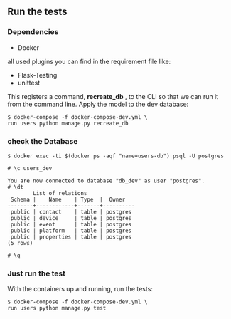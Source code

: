 ## Run the tests

### Dependencies 

- Docker

all used plugins you can find in the requirement file like:

- Flask-Testing
- unittest


This registers a command, **recreate_db** , to the CLI so that we can run it from the command
line. Apply the model to the dev database:
````
$ docker-compose -f docker-compose-dev.yml \
run users python manage.py recreate_db

````
### check the Database
````
$ docker exec -ti $(docker ps -aqf "name=users-db") psql -U postgres
````
````postgresql
# \c users_dev

You are now connected to database "db_dev" as user "postgres".
# \dt
        List of relations
 Schema |    Name    | Type  |  Owner   
--------+------------+-------+----------
 public | contact    | table | postgres
 public | device     | table | postgres
 public | event      | table | postgres
 public | platform   | table | postgres
 public | properties | table | postgres
(5 rows)

# \q
````

### Just run the test

With the containers up and running, run the tests:

```
$ docker-compose -f docker-compose-dev.yml \
run users python manage.py test
```